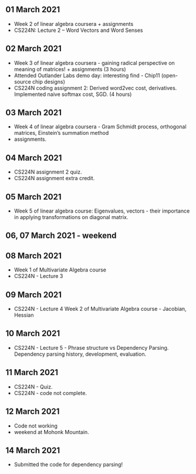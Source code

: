 ## 01 March 2021
  - Week 2 of linear algebra coursera + assignments
  - CS224N: Lecture 2 – Word Vectors and Word Senses

## 02 March 2021
  - Week 3 of linear algebra coursera - gaining radical perspective on meaning of matrices! + assignments (3 hours)
  - Attended Outlander Labs demo day: interesting find - Chip11 (open-source chip designs)
  - CS224N coding assignment 2: Derived word2vec cost, derivatives. Implemented naive softmax cost, SGD. (4 hours)

## 03 March 2021
- Week 4 of linear algebra coursera - Gram Schmidt process, orthogonal matrices, Einstein’s summation method
- assignments.

## 04 March 2021
- CS224N assignment 2 quiz.
- CS224N assignment extra credit.

## 05 March 2021
- Week 5 of linear algebra course: Eigenvalues, vectors - their importance in applying transformations on diagonal matrix.

## 06, 07 March 2021 - weekend

## 08 March 2021
- Week 1 of Multivariate Algebra course
- CS224N - Lecture 3

## 09 March 2021
- CS224N - Lecture 4
Week 2 of Multivariate Algebra course - Jacobian, Hessian

## 10 March 2021
- CS224N - Lecture 5 - Phrase structure vs Dependency Parsing. Dependency parsing history, development, evaluation.

## 11 March 2021
- CS224N - Quiz.
- CS224N - code not complete.

## 12 March 2021
- Code not working
- weekend at Mohonk Mountain.

## 14 March 2021
- Submitted the code for dependency parsing!
